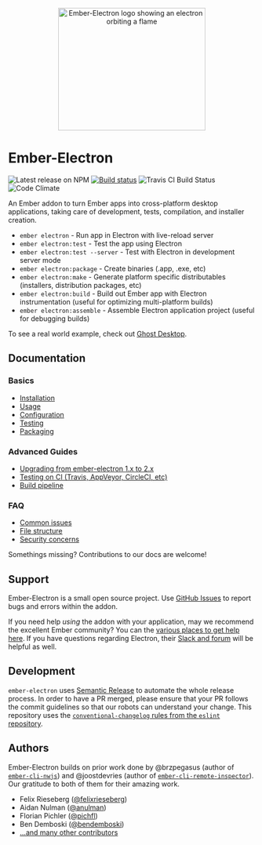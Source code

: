 <p align="center"><img src="https://github.com/adopted-ember-addons/ember-electron/raw/gh-pages/img/logo-github%402x.png" alt="Ember-Electron logo showing an electron orbiting a flame" width="300" height="250"></p>

# Ember-Electron

![Latest release on NPM](https://img.shields.io/npm/v/ember-electron.svg) [![Build status](https://ci.appveyor.com/api/projects/status/5rhwhar361uad07v?svg=true)](https://ci.appveyor.com/project/adopted-ember-addons/ember-electron)
 ![Travis CI Build Status](https://secure.travis-ci.org/adopted-ember-addons/ember-electron.svg?branch=master) ![Code Climate](https://codeclimate.com/github/adopted-ember-addons/ember-electron.svg)

An Ember addon to turn Ember apps into cross-platform desktop applications, taking care of development, tests, compilation, and installer creation.

* `ember electron` - Run app in Electron with live-reload server
* `ember electron:test` - Test the app using Electron
* `ember electron:test --server` - Test with Electron in development server mode
* `ember electron:package` - Create binaries (.app, .exe, etc)
* `ember electron:make` - Generate platform specific distributables (installers, distribution packages, etc)
* `ember electron:build` - Build out Ember app with Electron instrumentation (useful for optimizing multi-platform builds)
* `ember electron:assemble` - Assemble Electron application project (useful for debugging builds)

To see a real world example, check out [Ghost Desktop](https://github.com/tryghost/Ghost-Desktop).

## Documentation

### Basics
- [Installation](https://adopted-ember-addons.github.io/ember-electron/docs/guides/installation)
- [Usage](https://adopted-ember-addons.github.io/ember-electron/docs/guides/usage)
- [Configuration](https://adopted-ember-addons.github.io/ember-electron/docs/guides/configuration)
- [Testing](https://adopted-ember-addons.github.io/ember-electron/docs/guides/testing)
- [Packaging](https://adopted-ember-addons.github.io/ember-electron/docs/guides/packaging)

### Advanced Guides
- [Upgrading from ember-electron 1.x to 2.x](https://adopted-ember-addons.github.io/ember-electron/docs/guides/upgrade)
- [Testing on CI (Travis, AppVeyor, CircleCI, etc)](https://adopted-ember-addons.github.io/ember-electron/docs/guides/ci)
- [Build pipeline](https://adopted-ember-addons.github.io/ember-electron/docs/guides/build-pipeline.md)

### FAQ

- [Common issues](https://adopted-ember-addons.github.io/ember-electron/docs/faq/common-issues)
- [File structure](https://adopted-ember-addons.github.io/ember-electron/docs/faq/structure)
- [Security concerns](https://adopted-ember-addons.github.io/ember-electron/docs/faq/security)

Somethings missing? Contributions to our docs are welcome!


## Support

Ember-Electron is a small open source project. Use [GitHub Issues](https://github.com/adopted-ember-addons/ember-electron/issues) to report bugs and errors within the addon.

If you need help *using* the addon with your application, may we recommend the excellent Ember community? You can the [various places to get help here](https://www.emberjs.com/community/). If you have questions regarding Electron, their [Slack and forum](https://electron.atom.io/contact/) will be helpful as well.


## Development

`ember-electron` uses [Semantic Release](https://github.com/semantic-release/semantic-release) to
automate the whole release process. In order to have a PR merged, please ensure that your PR
follows the commit guidelines so that our robots can understand your change. This repository uses
the [`conventional-changelog` rules from the `eslint` repository](https://github.com/conventional-changelog/conventional-changelog/tree/master/packages/conventional-changelog-eslint).


## Authors

Ember-Electron builds on prior work done by @brzpegasus (author of [`ember-cli-nwjs`](https://github.com/brzpegasus/ember-cli-nwjs)) and @joostdevries (author of [`ember-cli-remote-inspector`](https://github.com/joostdevries/ember-cli-remote-inspector)). Our gratitude to both of them for their amazing work.

* Felix Rieseberg ([@felixrieseberg](https://github.com/felixriesberg))
* Aidan Nulman ([@anulman](https://github.com/anulman))
* Florian Pichler ([@pichfl](https://github.com/pichfl))
* Ben Demboski ([@bendemboski](https://github.com/bendemboski))
* [...and many other contributors](https://github.com/adopted-ember-addons/ember-electron/graphs/contributors)
